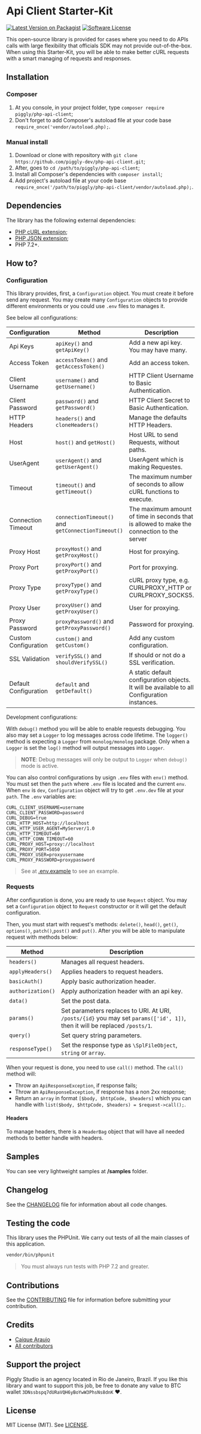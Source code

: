# Api Client Starter-Kit

[![Latest Version on Packagist](https://img.shields.io/packagist/v/piggly/php-php-api-client.svg?style=flat-square)](https://packagist.org/packages/piggly/php-api-client) [![Software License](https://img.shields.io/badge/license-MIT-brightgreen.svg?style=flat-square)](LICENSE) 

This open-source library is provided for cases where you need to do APIs calls with large flexibility that officials SDK may not provide out-of-the-box. When using this Starter-Kit, you will be able to make better cURL requests with a smart managing of requests and responses.

## Installation

### Composer

1. At you console, in your project folder, type `composer require piggly/php-api-client`;
2. Don't forget to add Composer's autoload file at your code base `require_once('vendor/autoload.php);`.

### Manual install

1. Download or clone with repository with `git clone https://github.com/piggly-dev/php-api-client.git`;
2. After, goes to `cd /path/to/piggly/php-api-client`;
3. Install all Composer's dependencies with `composer install`;
4. Add project's autoload file at your code base `require_once('/path/to/piggly/php-api-client/vendor/autoload.php);`.

## Dependencies 

The library has the following external dependencies:

* [PHP cURL extension](https://www.php.net/manual/en/intro.curl.php);
* [PHP JSON extension](https://php.net/manual/en/book.json.php);
* PHP 7.2+.

## How to?

### Configuration

This library provides, first, a `Configuration` object. You must create it before send any request. You may create many `Configuration` objects to provide different environments or you could use `.env` files to manages it.

See below all configurations:

Configuration | Method | Description
--- | --- | ---
Api Keys | `apiKey()` and `getApiKey()` | Add a new api key. You may have many.
Access Token | `accessToken()` and `getAccessToken()` | Add an access token.
Client Username | `username()` and `getUsername()` | HTTP Client Username to Basic Authentication.
Client Password | `password()` and `getPassword()` | HTTP Client Secret to Basic Authentication.
HTTP Headers | `headers()` and `cloneHeaders()` | Manage the defaults HTTP Headers.
Host | `host()` and `getHost()` | Host URL to send Requests, without paths.
UserAgent | `userAgent()` and `getUserAgent()` | UserAgent which is making Requestes.
Timeout | `timeout()` and `getTimeout()` | The maximum number of seconds to allow cURL functions to execute.
Connection Timeout | `connectionTimeout()` and `getConnectionTimeout()` | The maximum amount of time in seconds that is allowed to make the connection to the server
Proxy Host | `proxyHost()` and `getProxyHost()` | Host for proxying.
Proxy Port | `proxyPort()` and `getProxyPort()` | Port for proxying.
Proxy Type | `proxyType()` and `getProxyType()` | cURL proxy type, e.g. CURLPROXY_HTTP or CURLPROXY_SOCKS5.
Proxy User | `proxyUser()` and `getProxyUser()` | User for proxying.
Proxy Password | `proxyPassword()` and `getProxyPassword()` | Password for proxying.
Custom Configuration | `custom()` and `getCustom()` | Add any custom configuration.
SSL Validation | `verifySSL()` and `shouldVerifySSL()` | If should or not do a SSL verification.
Default Configuration | `default` and `getDefault()` | A static default configuration objects. It will be available to all Configuration instances.

Development configurations:

With `debug()` method you will be able to enable requests debugging. You also may set a `Logger` to log messages across code lifetime. The `logger()` method is expecting a `Logger` from `monolog/monolog` package. Only when a `Logger` is set the `log()` method will output messages into `Logger`.

> **NOTE**: Debug messages will only be output to `Logger` when `debug()` mode is active.

You can also control configurations by usign `.env` files with `env()` method. You must set then the `path` where `.env` file is located and the current `env`. When `env` is `dev`, `Configuration` object will try to get `.env.dev` file at your `path`. The `.env` variables are:

```
CURL_CLIENT_USERNAME=username
CURL_CLIENT_PASSWORD=password
CURL_DEBUG=true
CURL_HTTP_HOST=http://localhost
CURL_HTTP_USER_AGENT=MyServer/1.0
CURL_HTTP_TIMEOUT=60
CURL_HTTP_CONN_TIMEOUT=60
CURL_PROXY_HOST=proxy://localhost
CURL_PROXY_PORT=5050
CURL_PROXY_USER=proxyusername
CURL_PROXY_PASSWORD=proxypassword
```

> See at [.env.example](.env.example) to see an example.

### Requests

After configuration is done, you are ready to use `Request` object. You may set a `Configuration` object to `Request` constructor or it will get the default configuration.

Then, you must start with request's methods: `delete()`, `head()`, `get()`, `options()`, `patch()`,`post()` and `put()`. After you will be able to manipulate request with methods below:

Method | Description
--- | ---
`headers()` | Manages all request headers.
`applyHeaders()` | Applies headers to request headers.
`basicAuth()` | Apply basic authorization header.
`authorization()` | Apply authorization header with an api key.
`data()` | Set the post data.
`params()` | Set parameters replaces to URI. At URI, `/posts/{id}` you may set `params(['id', 1])`, then it will be replaced `/posts/1`.
`query()` | Set query string parameters.
`responseType()` | Set the response type as `\SplFileObject`, `string` or `array`.

When your request is done, you need to use `call()` method. The `call()` method will:

* Throw an `ApiResponseException`, if response fails;
* Throw an `ApiResponseException`, if response has a non 2xx response;
* Return an `array` in format `[$body, $httpCode, $headers]` which you can handle with `list($body, $httpCode, $headers) = $request->call();`.

#### Headers

To manage headers, there is a `HeaderBag` object that will have all needed methods to better handle with headers.

## Samples

You can see very lightweight samples at **/samples** folder.

## Changelog

See the [CHANGELOG](CHANGELOG.md) file for information about all code changes.

## Testing the code

This library uses the PHPUnit. We carry out tests of all the main classes of this application.

```bash
vendor/bin/phpunit
```

> You must always run tests with PHP 7.2 and greater.

## Contributions

See the [CONTRIBUTING](CONTRIBUTING.md) file for information before submitting your contribution.

## Credits

- [Caique Araujo](https://github.com/caiquearaujo)
- [All contributors](../../contributors)

## Support the project

Piggly Studio is an agency located in Rio de Janeiro, Brazil. If you like this library and want to support this job, be free to donate any value to BTC wallet `3DNssbspq7dURaVQH6yBoYwW3PhsNs8dnK` ❤.

## License

MIT License (MIT). See [LICENSE](LICENSE).
